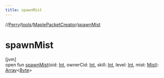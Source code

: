 ```yaml
---
title: spawnMist
---
```

//[Perry](../../../index.html)/[tools](../index.html)/[MaplePacketCreator](index.html)/[spawnMist](spawn-mist.html)



# spawnMist



[jvm]\
open fun [spawnMist](spawn-mist.html)(oid: [Int](https://kotlinlang.org/api/latest/jvm/stdlib/kotlin/-int/index.html), ownerCid: [Int](https://kotlinlang.org/api/latest/jvm/stdlib/kotlin/-int/index.html), skill: [Int](https://kotlinlang.org/api/latest/jvm/stdlib/kotlin/-int/index.html), level: [Int](https://kotlinlang.org/api/latest/jvm/stdlib/kotlin/-int/index.html), mist: [Mist](../../server.maps/-mist/index.html)): [Array](https://kotlinlang.org/api/latest/jvm/stdlib/kotlin/-array/index.html)<[Byte](https://kotlinlang.org/api/latest/jvm/stdlib/kotlin/-byte/index.html)>




